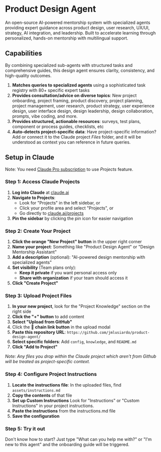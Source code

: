 # Product Design Agent
An open-source AI-powered mentorship system with specialized agents providing expert guidance across product design, user research, UX/UI, strategy, AI integration, and leadership. Built to accelerate learning through personalized, hands-on mentorship with multilingual support.

## Capabilities
By combining specialized sub-agents with structured tasks and comprehensive guides, this design agent ensures clarity, consistency, and high-quality outcomes.
1. **Matches queries to specialized agents** using a sophisticated task registry with 80+ specific expert tasks
2. **Provides consultation/advice on diverse topics**: New project onboarding, project framing, product discovery, project planning, project management, user research, product strategy, user experience design, user interface design,  design leadership, design collaboration, prompts, vibe coding, and more.
3. **Provides structured, actionable resources**: surveys, test plans, component or process guides, checklists, etc
4. **Auto-detects project-specific data**: Have project-specific information? Add or connect it to the Claude project _Files_ folder, and it will be understood as context you can reference in future queries.

## Setup in Claude
Note: You need [Claude Pro subscription](https://claude.com/pricing) to use _Projects_ feature.

### Step 1: Access Claude Projects
1. **Log into Claude** at [claude.ai](https://claude.ai)
2. **Navigate to Projects**: 
   - Look for "Projects" in the left sidebar, or
   - Click your profile area and select "Projects", or  
   - Go directly to [claude.ai/projects](https://claude.ai/projects)
3. **Pin the sidebar** by clicking the pin icon for easier navigation

### Step 2: Create Your Project
1. **Click the orange "New Project" button** in the upper right corner
2. **Name your project**: Something like "Product Design Agent" or "Design Mentorship Assistant"
3. **Add a description** (optional): "AI-powered design mentorship with specialized agents"
4. **Set visibility** (Team plans only):
   - **Keep it private** if you want personal access only
   - **Share with organization** if your team should access it
5. **Click "Create Project"**

### Step 3: Upload Project Files
1. **In your new project**, look for the "Project Knowledge" section on the right side
2. **Click the "+" button** to add content
3. **Select "Upload from GitHub"**
4. Click the 🔗 **chain link button** in the upload modal
5. **Paste this repository URL**: `https://github.com/jmlusiardo/product-design-agent/`
6. **Select specific folders**: Add `config`, `knowledge`, and `README.md`
7. **Click "Add to Project"**

_Note: Any files you drop within the Claude project which aren't from Github will be treated as project-specific context._

### Step 4: Configure Project Instructions
1. **Locate the instructions file**: In the uploaded files, find `assets/instructions.md`
2. **Copy the contents** of that file
3. **Set up Custom Instructions** Look for "Instructions" or "Custom Instructions" in your project instructions.
4. **Paste the instructions** from the instructions.md file
5. **Save the configuration**

### Step 5: Try it out
Don't know how to start? Just type "What can you help me with?" or "I'm new to this agent" and the onboarding guide will be triggered. 